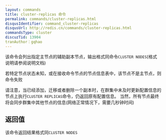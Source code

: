 ```yaml
---
layout: commands
title: cluster-replicas 命令
permalink: commands/cluster-replicas.html
disqusIdentifier: command_cluster-replicas
disqusUrl: http://redis.cn/commands/cluster-replicas.html
commandsType: cluster
discuzTid: 13904
tranAuthor：gqhao
---
```


该命令会列出指定主节点的辅助副本节点，输出格式同命令`CLUSTER NODES`(格式说明请参阅说明文档)

若特定节点状态未知，或在接收命令节点的节点信息表中，该节点不是主节点，则命令失败

请注意，当已经添加，迁移或者删除一个副本时，在群集中未及时更新配置信息的节点上执行`CLUSTER REPLICAS`命令，仍返回原有配置信息。
当然，所有节点最终将会同步群集中其他节点的信息(网络正常情况下，需要几秒钟时间)
## 返回值

该命令返回结果格式同`CLUSTER NODES`